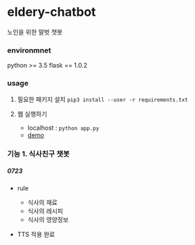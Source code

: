# eldery-chatbot

노인을 위한 말벗 챗봇

### environmnet
python >= 3.5
flask == 1.0.2

### usage

1. 필요한 패키지 설치
	``pip3 install --user -r requirements.txt``

2. 웹 실행하기
	- localhost : ``python app.py``
	- [demo](http://hyunkyung12.pythonanywhere.com)

### 기능 1.  식사친구 챗봇

##### 0723

- rule
	- 식사의 재료
	- 식사의 레시피
	- 식사의 영양정보

- TTS 적용 완료
